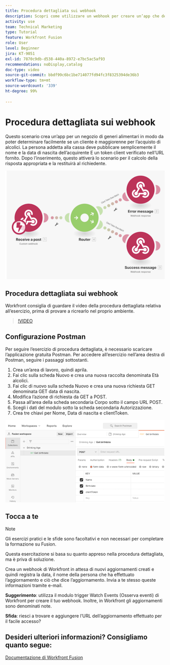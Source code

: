 ```yaml
---
title: Procedura dettagliata sui webhook
description: Scopri come utilizzare un webhook per creare un’app che determini se una persona è maggiorenne, per l’acquisto di alcolici, il tutto in  [!DNL Adobe Workfront Fusion].
activity: use
team: Technical Marketing
type: Tutorial
feature: Workfront Fusion
role: User
level: Beginner
jira: KT-9051
exl-id: 7870c9db-d538-440a-8972-e7bc5ac5af93
recommendations: noDisplay,catalog
doc-type: video
source-git-commit: bbdf99c6bc1be714077fd94fc3f8325394de36b3
workflow-type: tm+mt
source-wordcount: '339'
ht-degree: 99%

---
```


# Procedura dettagliata sui webhook

Questo scenario crea un’app per un negozio di generi alimentari in modo da poter determinare facilmente se un cliente è maggiorenne per l’acquisto di alcolici. La persona addetta alla cassa deve pubblicare semplicemente il nome e la data di nascita dell’acquirente E un token client verificato nell’URL fornito. Dopo l’inserimento, questo attiverà lo scenario per il calcolo della risposta appropriata e la restituirà al richiedente.

![Immagine dell’utilizzo del modulo switch](assets/beyond-basic-modules-5.png)

## Procedura dettagliata sui webhook

Workfront consiglia di guardare il video della procedura dettagliata relativa all’esercizio, prima di provare a ricrearlo nel proprio ambiente.

>[!VIDEO](https://video.tv.adobe.com/v/335292/?quality=12&learn=on&enablevpops=1)


## Configurazione Postman

Per seguire l’esercizio di procedura dettagliata, è necessario scaricare l’applicazione gratuita Postman. Per accedere all’esercizio nell’area destra di Postman, seguire i passaggi sottostanti.

1. Crea un’area di lavoro, quindi aprila.
1. Fai clic sulla scheda Nuovo e crea una nuova raccolta denominata Età alcolici.
1. Fai clic di nuovo sulla scheda Nuovo e crea una nuova richiesta GET denominata GET data di nascita.
1. Modifica l’azione di richiesta da GET a POST.
1. Passa all’area della scheda secondaria Corpo sotto il campo URL POST.
1. Scegli i dati del modulo sotto la scheda secondaria Autorizzazione.
1. Crea tre chiavi per Nome, Data di nascita e clientToken.

![Immagine dell’utilizzo del modulo switch](assets/beyond-basic-modules-6.png)

## Tocca a te

>[!NOTE]
>
>Gli esercizi pratici e le sfide sono facoltativi e non necessari per completare la formazione su Fusion.

Questa esercitazione si basa su quanto appreso nella procedura dettagliata, ma è priva di soluzione.

Crea un webhook di Workfront in attesa di nuovi aggiornamenti creati e quindi registra la data, il nome della persona che ha effettuato l’aggiornamento e ciò che dice l’aggiornamento. Invia a te stesso queste informazioni tramite e-mail.

**Suggerimento**: utilizza il modulo trigger Watch Events (Osserva eventi) di Workfront per creare il tuo webhook. Inoltre, in Workfront gli aggiornamenti sono denominati note.

**Sfida**: riesci a trovare e aggiungere l’URL dell’aggiornamento effettuato per il facile accesso?


## Desideri ulteriori informazioni? Consigliamo quanto segue:

[Documentazione di Workfront Fusion](https://experienceleague.adobe.com/en/docs/workfront-fusion/using/get-started-with-fusion/understand-workfront-fusion/workfront-fusion-overview)

